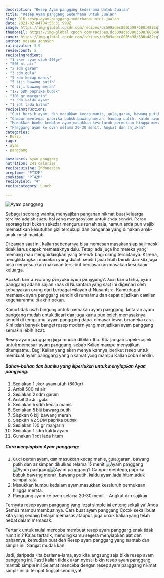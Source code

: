 ```yaml
---
description: "Resep Ayam panggang Sederhana Untuk Jualan"
title: "Resep Ayam panggang Sederhana Untuk Jualan"
slug: 916-resep-ayam-panggang-sederhana-untuk-jualan
date: 2021-02-04T04:55:31.999Z
image: https://img-global.cpcdn.com/recipes/dc509adec8003b98/680x482cq70/ayam-panggang-foto-resep-utama.jpg
thumbnail: https://img-global.cpcdn.com/recipes/dc509adec8003b98/680x482cq70/ayam-panggang-foto-resep-utama.jpg
cover: https://img-global.cpcdn.com/recipes/dc509adec8003b98/680x482cq70/ayam-panggang-foto-resep-utama.jpg
author: Helena Johnson
ratingvalue: 3.9
reviewcount: 5
recipeingredient:
- "1 ekor ayam utuh 800gr"
- "500 ml air"
- "2 sdm garam"
- "3 sdm gula"
- "5 sdm kecap manis"
- "5 biji bawang putih"
- "6 biji bawang merah"
- "1/2 SDM paprika bubuk"
- "100 gr margarin"
- "1 sdm kaldu ayam"
- "1 sdt lada hitam"
recipeinstructions:
- "Cuci bersih ayam, dan masukkan kecap manis, gula,garam, bawang putih dan air.simpan dikulkas selama 15 menit"
- "Campur mentega, paprika bubuk,bawang merah, bawang putih, kaldu ayam,lada hitam.aduk sampai rata."
- "Masukkan bumbu kedalam ayam,masukkan keseluruh permukaan hingga merata."
- "Panggang ayam ke oven selama 20-30 menit. Angkat dan sajikan"
categories:
- Resep
tags:
- ayam
- panggang

katakunci: ayam panggang 
nutrition: 241 calories
recipecuisine: Indonesian
preptime: "PT32M"
cooktime: "PT42M"
recipeyield: "4"
recipecategory: Lunch

---
```



![Ayam panggang](https://img-global.cpcdn.com/recipes/dc509adec8003b98/680x482cq70/ayam-panggang-foto-resep-utama.jpg)

Sebagai seorang wanita, menyajikan panganan nikmat buat keluarga tercinta adalah suatu hal yang mengasyikan untuk anda sendiri. Peran seorang istri bukan sekedar mengurus rumah saja, namun anda pun wajib memastikan kebutuhan gizi tercukupi dan panganan yang dimakan anak-anak mesti mantab.

Di zaman  saat ini, kalian sebenarnya bisa memesan masakan siap saji meski tidak harus capek memasaknya dulu. Tetapi ada juga lho mereka yang memang mau menghidangkan yang terenak bagi orang tercintanya. Karena, menghidangkan masakan yang diolah sendiri jauh lebih bersih dan kita juga bisa menyesuaikan makanan tersebut berdasarkan masakan kesukaan keluarga. 



Apakah kamu seorang penyuka ayam panggang?. Asal kamu tahu, ayam panggang adalah sajian khas di Nusantara yang saat ini digemari oleh kebanyakan orang dari berbagai wilayah di Nusantara. Kamu dapat memasak ayam panggang sendiri di rumahmu dan dapat dijadikan camilan kegemaranmu di akhir pekan.

Kamu tidak usah bingung untuk memakan ayam panggang, lantaran ayam panggang mudah untuk dicari dan juga kamu pun boleh memasaknya sendiri di tempatmu. ayam panggang dapat dimasak lewat beraneka cara. Kini telah banyak banget resep modern yang menjadikan ayam panggang semakin lebih lezat.

Resep ayam panggang juga mudah dibikin, lho. Kita jangan capek-capek untuk memesan ayam panggang, sebab Kalian mampu menyajikan ditempatmu. Bagi Kalian yang akan menyajikannya, berikut resep untuk membuat ayam panggang yang nikamat yang mampu Kalian coba sendiri.

<!--inarticleads1-->

##### Bahan-bahan dan bumbu yang diperlukan untuk menyiapkan Ayam panggang:

1. Sediakan 1 ekor ayam utuh (800gr)
1. Ambil 500 ml air
1. Sediakan 2 sdm garam
1. Ambil 3 sdm gula
1. Sediakan 5 sdm kecap manis
1. Sediakan 5 biji bawang putih
1. Siapkan 6 biji bawang merah
1. Siapkan 1/2 SDM paprika bubuk
1. Sediakan 100 gr margarin
1. Sediakan 1 sdm kaldu ayam
1. Gunakan 1 sdt lada hitam




<!--inarticleads2-->

##### Cara menyiapkan Ayam panggang:

1. Cuci bersih ayam, dan masukkan kecap manis, gula,garam, bawang putih dan air.simpan dikulkas selama 15 menit
<img src="https://img-global.cpcdn.com/steps/5f1f77562c966441/160x128cq70/ayam-panggang-langkah-memasak-1-foto.jpg" alt="Ayam panggang"><img src="https://img-global.cpcdn.com/steps/17b64244bd616759/160x128cq70/ayam-panggang-langkah-memasak-1-foto.jpg" alt="Ayam panggang"><img src="https://img-global.cpcdn.com/steps/db162aa8df305a9b/160x128cq70/ayam-panggang-langkah-memasak-1-foto.jpg" alt="Ayam panggang">1. Campur mentega, paprika bubuk,bawang merah, bawang putih, kaldu ayam,lada hitam.aduk sampai rata.
1. Masukkan bumbu kedalam ayam,masukkan keseluruh permukaan hingga merata.
1. Panggang ayam ke oven selama 20-30 menit. - Angkat dan sajikan




Ternyata resep ayam panggang yang lezat simple ini enteng sekali ya! Anda Semua mampu membuatnya. Cara buat ayam panggang Cocok sekali buat kita yang sedang belajar memasak ataupun juga untuk kalian yang telah hebat dalam memasak.

Tertarik untuk mulai mencoba membuat resep ayam panggang enak tidak rumit ini? Kalau tertarik, mending kamu segera menyiapkan alat dan bahannya, kemudian buat deh Resep ayam panggang yang mantab dan simple ini. Sangat mudah kan. 

Jadi, daripada kita berlama-lama, ayo kita langsung saja bikin resep ayam panggang ini. Pasti kalian tiidak akan nyesel bikin resep ayam panggang mantab simple ini! Selamat mencoba dengan resep ayam panggang nikmat simple ini di tempat tinggal sendiri,ya!.

